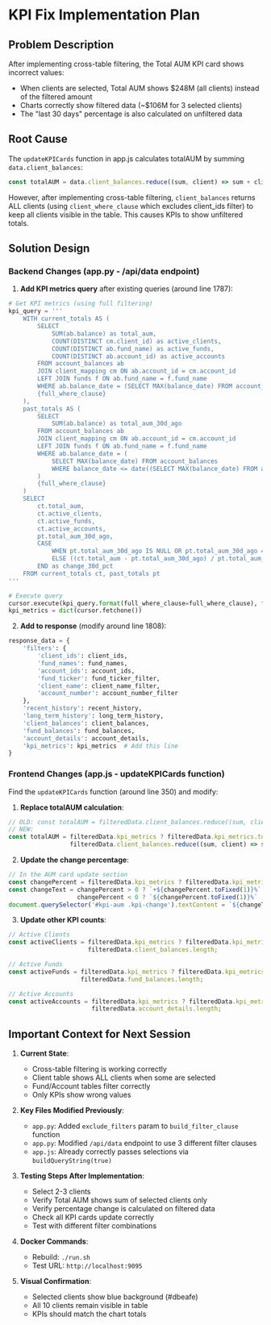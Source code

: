 # KPI Fix Implementation Plan

## Problem Description
After implementing cross-table filtering, the Total AUM KPI card shows incorrect values:
- When clients are selected, Total AUM shows $248M (all clients) instead of the filtered amount
- Charts correctly show filtered data (~$106M for 3 selected clients)
- The "last 30 days" percentage is also calculated on unfiltered data

## Root Cause
The `updateKPICards` function in app.js calculates totalAUM by summing `data.client_balances`:
```javascript
const totalAUM = data.client_balances.reduce((sum, client) => sum + client.total_balance, 0);
```

However, after implementing cross-table filtering, `client_balances` returns ALL clients (using `client_where_clause` which excludes client_ids filter) to keep all clients visible in the table. This causes KPIs to show unfiltered totals.

## Solution Design

### Backend Changes (app.py - /api/data endpoint)

1. **Add KPI metrics query** after existing queries (around line 1787):

```python
# Get KPI metrics (using full filtering)
kpi_query = '''
    WITH current_totals AS (
        SELECT 
            SUM(ab.balance) as total_aum,
            COUNT(DISTINCT cm.client_id) as active_clients,
            COUNT(DISTINCT ab.fund_name) as active_funds,
            COUNT(DISTINCT ab.account_id) as active_accounts
        FROM account_balances ab
        JOIN client_mapping cm ON ab.account_id = cm.account_id
        LEFT JOIN funds f ON ab.fund_name = f.fund_name
        WHERE ab.balance_date = (SELECT MAX(balance_date) FROM account_balances)
        {full_where_clause}
    ),
    past_totals AS (
        SELECT 
            SUM(ab.balance) as total_aum_30d_ago
        FROM account_balances ab
        JOIN client_mapping cm ON ab.account_id = cm.account_id
        LEFT JOIN funds f ON ab.fund_name = f.fund_name
        WHERE ab.balance_date = (
            SELECT MAX(balance_date) FROM account_balances 
            WHERE balance_date <= date((SELECT MAX(balance_date) FROM account_balances), '-30 days')
        )
        {full_where_clause}
    )
    SELECT 
        ct.total_aum,
        ct.active_clients,
        ct.active_funds,
        ct.active_accounts,
        pt.total_aum_30d_ago,
        CASE 
            WHEN pt.total_aum_30d_ago IS NULL OR pt.total_aum_30d_ago = 0 THEN 0
            ELSE ((ct.total_aum - pt.total_aum_30d_ago) / pt.total_aum_30d_ago) * 100
        END as change_30d_pct
    FROM current_totals ct, past_totals pt
'''

# Execute query
cursor.execute(kpi_query.format(full_where_clause=full_where_clause), full_params + full_params)
kpi_metrics = dict(cursor.fetchone())
```

2. **Add to response** (modify around line 1808):
```python
response_data = {
    'filters': {
        'client_ids': client_ids,
        'fund_names': fund_names,
        'account_ids': account_ids,
        'fund_ticker': fund_ticker_filter,
        'client_name': client_name_filter,
        'account_number': account_number_filter
    },
    'recent_history': recent_history,
    'long_term_history': long_term_history,
    'client_balances': client_balances,
    'fund_balances': fund_balances,
    'account_details': account_details,
    'kpi_metrics': kpi_metrics  # Add this line
}
```

### Frontend Changes (app.js - updateKPICards function)

Find the `updateKPICards` function (around line 350) and modify:

1. **Replace totalAUM calculation**:
```javascript
// OLD: const totalAUM = filteredData.client_balances.reduce((sum, client) => sum + client.total_balance, 0);
// NEW:
const totalAUM = filteredData.kpi_metrics ? filteredData.kpi_metrics.total_aum : 
                 filteredData.client_balances.reduce((sum, client) => sum + client.total_balance, 0);
```

2. **Update the change percentage**:
```javascript
// In the AUM card update section
const changePercent = filteredData.kpi_metrics ? filteredData.kpi_metrics.change_30d_pct : 0;
const changeText = changePercent > 0 ? `+${changePercent.toFixed(1)}%` : 
                   changePercent < 0 ? `${changePercent.toFixed(1)}%` : '0.0%';
document.querySelector('#kpi-aum .kpi-change').textContent = `${changeText} last 30 days`;
```

3. **Update other KPI counts**:
```javascript
// Active Clients
const activeClients = filteredData.kpi_metrics ? filteredData.kpi_metrics.active_clients : 
                      filteredData.client_balances.length;

// Active Funds  
const activeFunds = filteredData.kpi_metrics ? filteredData.kpi_metrics.active_funds :
                    filteredData.fund_balances.length;

// Active Accounts
const activeAccounts = filteredData.kpi_metrics ? filteredData.kpi_metrics.active_accounts :
                       filteredData.account_details.length;
```

## Important Context for Next Session

1. **Current State**: 
   - Cross-table filtering is working correctly
   - Client table shows ALL clients when some are selected
   - Fund/Account tables filter correctly
   - Only KPIs show wrong values

2. **Key Files Modified Previously**:
   - `app.py`: Added `exclude_filters` param to `build_filter_clause` function
   - `app.py`: Modified `/api/data` endpoint to use 3 different filter clauses
   - `app.js`: Already correctly passes selections via `buildQueryString(true)`

3. **Testing Steps After Implementation**:
   - Select 2-3 clients
   - Verify Total AUM shows sum of selected clients only
   - Verify percentage change is calculated on filtered data
   - Check all KPI cards update correctly
   - Test with different filter combinations

4. **Docker Commands**:
   - Rebuild: `./run.sh`
   - Test URL: `http://localhost:9095`

5. **Visual Confirmation**: 
   - Selected clients show blue background (#dbeafe)
   - All 10 clients remain visible in table
   - KPIs should match the chart totals